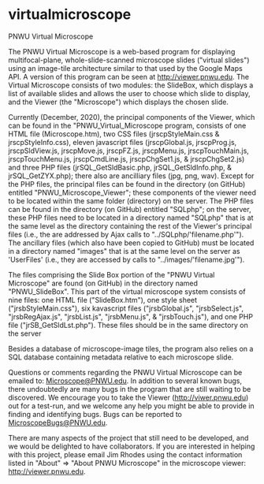 # virtualmicroscope
PNWU Virtual Microscope

The PNWU Virtual Microscope is a web-based program for displaying multifocal-plane, whole-slide-scanned microscope slides ("virtual slides") using an image-tile architecture similar to that used by the Google Maps API.  A version of this program can be seen at http://viewer.pnwu.edu.  The Virtual Microscope consists of two modules:  the SlideBox, which displays a list of available slides and allows the user to choose which slide to display, and the Viewer (the "Microscope") which displays the chosen slide. 

Currently (December, 2020), the principal components of the Viewer, which can be found in the "PNWU_Virtual_Microscope program, consists of one HTML file (Microscope.htm), two CSS files (jrscpStyleMain.css & jrscpStyleInfo.css), eleven javascript files (jrscpGlobal.js, jrscpProg.js, jrscpSldView.js, jrscpMove.js, jrscpFZ.js, jrscpMenu.js, jrscpTouchMain.js, jrscpTouchMenu.js, jrscpCmdLine.js, jrscpChgSet1.js, & jrscpChgSet2.js) and three PHP files (jrSQL_GetSldBasic.php, jrSQL_GetSldInfo.php, & jrSQL_GetZYX.php); there also are ancilliary files (jpg, png, wav). Except for the PHP files, the principal files can be found in the directory (on GitHub) entitled "PNWU_Microscope_Viewer"; these components of the viewer need to be located within the same folder (directory) on the server.  The PHP files can be found in the directory (on GitHub) entitled "SQLphp"; on the server, these PHP files need to be located in a directory named "SQLphp" that is at the same level as the directory containing the rest of the Viewer's principal files (i.e., the are addressed by Ajax calls to "../SQLphp/'filename.php'").  The ancillary files (which also have been copied to GitHub) must be located in a directory named "images" that is at the same level on the server as 'UserFiles' (i.e., they are accessed by calls to "../images/'filename.jpg'").

The files comprising the Slide Box portion of the "PNWU Virtual Microscope" are found (on GitHub) in the directory named "PNWU_SlideBox".  This part of the virtual microscope system consists of nine files: one HTML file ("SlideBox.htm"), one style sheet ("jrsbStyleMain.css"), six kavascript files ("jrsbGlobal.js", "jrsbSelect.js", "jrsbRegAjax.js", "jrsbList.js", "jrsbMenu.js", & "jrsbTouch.js"), and one PHP file ("jrSB_GetSldLst.php").  These files should be in the same directory on the server

Besides a database of microscope-image tiles, the program also relies on a SQL database containing metadata relative to each microscope slide.

Questions or comments regarding the PNWU Virtual Microscope can be emailed to:  Microscope@PNWU.edu.  In addition to several known bugs, there undoubtedly are many bugs in the program that are still waiting to be discovered.  We encourage you to take the Viewer (http://viwer.pnwu.edu) out for a test-run, and we welcome any help you might be able to provide in finding and identifying bugs.  Bugs can be reported to MicroscopeBugs@PNWU.edu.
  
There are many aspects of the project that still need to be developed, and we would be delighted to have collaborators.  If you are interested in helping with this project, please email Jim Rhodes using the contact information listed in "About" => "About PNWU Microscope" in the microscope viewer:  http://viewer.pnwu.edu. 
